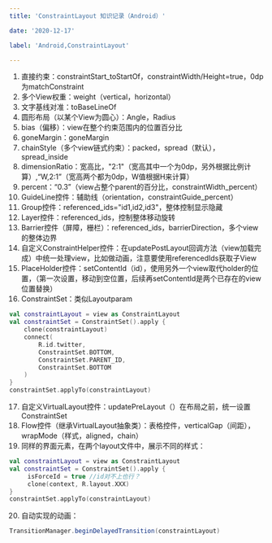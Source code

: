 ```yaml
---
title: 'ConstraintLayout 知识记录（Android）'

date: '2020-12-17'

label: 'Android,ConstraintLayout'

---
```


1. 直接约束：constraintStart_toStartOf，constraintWidth/Height=true，0dp为matchConstraint
2. 多个View权重：weight（vertical，horizontal）
3. 文字基线对准：toBaseLineOf
4. 圆形布局（以某个View为圆心）：Angle，Radius
5. bias（偏移）：view在整个约束范围内的位置百分比
6. goneMargin：goneMargin
7. chainStyle（多个view链式约束）：packed，spread（默认），spread_inside
8. dimensionRatio：宽高比，"2:1"（宽高其中一个为0dp，另外根据比例计算）,“W,2:1”（宽高两个都为0dp，W值根据H来计算）
9. percent：“0.3”（view占整个parent的百分比，constraintWidth_percent）
10. GuideLine控件：辅助线（orientation，constraintGuide_percent）
11. Group控件：referenced_ids="id1,id2,id3"，整体控制显示隐藏
12. Layer控件：referenced_ids，控制整体移动旋转
13. Barrier控件（屏障，栅栏）：referenced_ids，barrierDirection，多个view的整体边界
14. 自定义ConstraintHelper控件：在updatePostLayout回调方法（view加载完成）中统一处理view，比如做动画，注意要使用referencedIds获取子View
15. PlaceHolder控件：setContentId（id），使用另外一个view取代holder的位置，（第一次设置，移动到空位置，后续再setContentId是两个已存在的view位置替换）
16. ConstraintSet：类似Layoutparam
```kotlin
val constraintLayout = view as ConstraintLayout
val constraintSet = ConstraintSet().apply {
    clone(constraintLayout)
    connect(
        R.id.twitter,
        ConstraintSet.BOTTOM,
        ConstraintSet.PARENT_ID,
        ConstraintSet.BOTTOM
    )
}
constraintSet.applyTo(constraintLayout)
```
17. 自定义VirtualLayout控件：updatePreLayout（）在布局之前，统一设置ConstraintSet
18. Flow控件（继承VirtualLayout抽象类）：表格控件，verticalGap（间距），wrapMode（样式，aligned，chain）
19. 同样的界面元素，在两个layout文件中，展示不同的样式：
```kotlin
val constraintLayout = view as ConstraintLayout
val constraintSet = ConstraintSet().apply {
     isForceId = true //id对不上也行？
     clone(context, R.layout.XXX)
}
constraintSet.applyTo(constraintLayout)
```
20. 自动实现的动画：
```java
TransitionManager.beginDelayedTransition(constraintLayout)
```
